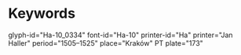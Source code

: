# Keywords
glyph-id="Ha-10_0334"
font-id="Ha-10"
printer-id="Ha"
printer="Jan Haller"
period="1505–1525"
place="Kraków"
PT plate="173"
